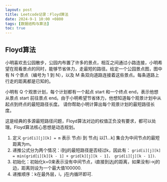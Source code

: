 ```yaml
---
layout: post
title: Leetcode记录：Floyd算法
date: 2024-9-1 10:00 +0800
tags: [数据结构与算法]
toc: true
---
```



## Floyd算法

小明喜欢去公园散步，公园内布置了许多的景点，相互之间通过小路连接，小明希望在观看景点的同时，能够节省体力，走最短的路径。给定一个公园景点图，图中有 N 个景点（编号为 1 到 N），以及 M 条双向道路连接着这些景点。每条道路上行走的距离都是已知的。

小明有 Q 个观景计划，每个计划都有一个起点 start 和一个终点 end，表示他想从景点 start 前往景点 end。由于小明希望节省体力，他想知道每个观景计划中从起点到终点的最短路径长度。 请你帮助小明计算出每个观景计划的最短路径长度。


这是经典的多源最短路径问题，Floyd算法对边的权值正负没有要求，都可以处理。Floyd算法核心思想是动态规划。

1. 定义 `grid[i][j][k] = m` 表示 节点i 到 节点j 以[1...k] 集合为中间节点的最短距离为m。
2. 递推公式分为两个情况：i到j的最短路径是否经过k，因此有：
    `grid[i][j][k] = min(grid[i][k][k - 1] + grid[k][j][k - 1]， grid[i][j][k - 1])`.
3. 初始化：初始化k=0来表示没有中间节点，i直接到达j的距离，如果没有i->j的边，距离则设为一个最大值100000.
4. 递推顺序：k在最外层，i，j在内循环即可.